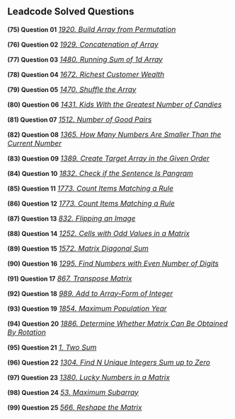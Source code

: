 ## Leadcode Solved Questions

**(75) Question 01** <a href="https://leetcode.com/submissions/detail/906834554/" target="_blank" style="font-size: 16px;dispaly:inline-block;">_1920. Build Array from Permutation_</a> <br/>

**(76) Question 02** <a href="https://leetcode.com/submissions/detail/906851422/" target="_blank" style="font-size: 16px;">_1929. Concatenation of Array_</a> <br/>

**(77) Question 03** <a href="https://leetcode.com/submissions/detail/906856235/" target="_blank" style="font-size: 16px;">_1480. Running Sum of 1d Array_</a> <br/>

**(78) Question 04** <a href="https://leetcode.com/submissions/detail/906867414/" target="_blank" style="font-size: 16px;">_1672. Richest Customer Wealth_</a> <br/>

**(79) Question 05** <a href="https://leetcode.com/submissions/detail/906871242/" target="_blank" style="font-size: 16px;">_1470. Shuffle the Array_</a> <br/>

**(80) Question 06** <a href="https://leetcode.com/submissions/detail/906889971/" target="_blank" style="font-size: 16px;">_1431. Kids With the Greatest Number of Candies_</a> <br/>

**(81) Question 07** <a href="https://leetcode.com/submissions/detail/906982191/" target="_blank" style="font-size: 16px;">_1512. Number of Good Pairs_</a> <br/>

**(82) Question 08** <a href="https://leetcode.com/submissions/detail/906995115/" target="_blank" style="font-size: 16px;">_1365. How Many Numbers Are Smaller Than the Current Number_</a> <br/>

**(83) Question 09** <a href="https://leetcode.com/problems/create-target-array-in-the-given-order/submissions/908802221/" target="_blank" style="font-size: 16px;display:inline-block;">_1389. Create Target Array in the Given Order_</a> <br/>

**(84) Question 10** <a href="https://leetcode.com/problems/check-if-the-sentence-is-pangram/submissions/908808758/" target="_blank" style="font-size: 16px;">_1832. Check if the Sentence Is Pangram_</a> <br/>

**(85) Question 11** <a href="https://leetcode.com/problems/count-items-matching-a-rule/submissions/908833413/" target="_blank" style="font-size: 16px;">_1773. Count Items Matching a Rule_</a> <br/>

**(86) Question 12** <a href="https://leetcode.com/problems/find-the-highest-altitude/submissions/913035692/" target="_blank" style="font-size: 16px;">_1773. Count Items Matching a Rule_</a> <br/>

**(87) Question 13** <a href="https://leetcode.com/problems/flipping-an-image/submissions/913129095/" target="_blank" style="font-size: 16px;">_832. Flipping an Image_</a> <br/>

**(88) Question 14** <a href="https://leetcode.com/problems/cells-with-odd-values-in-a-matrix/submissions/913841775/" target="_blank" style="font-size: 16px;">_1252. Cells with Odd Values in a Matrix_</a> <br/>

**(89) Question 15** <a href="https://leetcode.com/problems/matrix-diagonal-sum/submissions/913370203/" target="_blank" style="font-size: 16px;">_1572. Matrix Diagonal Sum_</a> <br/>

**(90) Question 16** <a href="https://leetcode.com/problems/count-items-matching-a-rule/submissions/908833413/" target="_blank" style="font-size: 16px;">_1295. Find Numbers with Even Number of Digits_</a> <br/>

**(91) Question 17** <a href="https://leetcode.com/problems/transpose-matrix/submissions/913553046/" target="_blank" style="font-size: 16px;">_867. Transpose Matrix_</a> <br/>

**(92) Question 18** <a href="https://leetcode.com/problems/add-to-array-form-of-integer/submissions/909345886/" target="_blank" style="font-size: 16px;">_989. Add to Array-Form of Integer_</a> <br/>

**(93) Question 19** <a href="https://leetcode.com/problems/maximum-population-year/submissions/913916669/" target="_blank" style="font-size: 16px;">_1854. Maximum Population Year_</a> <br/>

**(94) Question 20** <a href="https://leetcode.com/problems/determine-whether-matrix-can-be-obtained-by-rotation/submissions/913769725/" target="_blank" style="font-size: 16px;">_1886. Determine Whether Matrix Can Be Obtained By Rotation_</a> <br/>

**(95) Question 21** <a href="https://leetcode.com/problems/two-sum/submissions/914283903/" target="_blank" style="font-size: 16px;">_1. Two Sum_</a> <br/>

**(96) Question 22** <a href="https://leetcode.com/problems/find-n-unique-integers-sum-up-to-zero/submissions/914295068/" target="_blank" style="font-size: 16px;">_1304. Find N Unique Integers Sum up to Zero_</a> <br/>

**(97) Question 23** <a href="https://leetcode.com/problems/lucky-numbers-in-a-matrix/submissions/914309520/" target="_blank" style="font-size: 16px;">_1380. Lucky Numbers in a Matrix_</a> <br/>

**(98) Question 24** <a href="https://leetcode.com/problems/maximum-subarray/submissions/914427280/" target="_blank" style="font-size: 16px;">_53. Maximum Subarray_</a> <br/>

**(99) Question 25** <a href="https://leetcode.com/problems/reshape-the-matrix/submissions/914828409/" target="_blank" style="font-size: 16px;">_566. Reshape the Matrix_</a> <br/>



